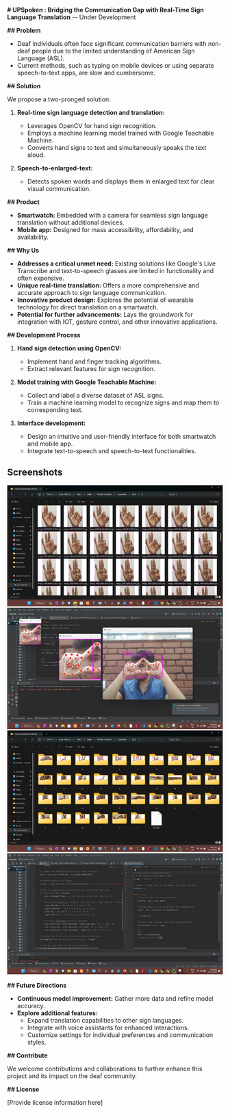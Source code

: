  **# UPSpoken : Bridging the Communication Gap with Real-Time Sign Language Translation**
-- Under Development

**## Problem**

* Deaf individuals often face significant communication barriers with non-deaf people due to the limited understanding of American Sign Language (ASL).
* Current methods, such as typing on mobile devices or using separate speech-to-text apps, are slow and cumbersome.

**## Solution**

We propose a two-pronged solution:

1. **Real-time sign language detection and translation:**
   - Leverages OpenCV for hand sign recognition.
   - Employs a machine learning model trained with Google Teachable Machine.
   - Converts hand signs to text and simultaneously speaks the text aloud.

2. **Speech-to-enlarged-text:**
   - Detects spoken words and displays them in enlarged text for clear visual communication.

**## Product**

* **Smartwatch:** Embedded with a camera for seamless sign language translation without additional devices.
* **Mobile app:** Designed for mass accessibility, affordability, and availability.

**## Why Us**

* **Addresses a critical unmet need:** Existing solutions like Google's Live Transcribe and text-to-speech glasses are limited in functionality and often expensive.
* **Unique real-time translation:** Offers a more comprehensive and accurate approach to sign language communication.
* **Innovative product design:** Explores the potential of wearable technology for direct translation on a smartwatch.
* **Potential for further advancements:** Lays the groundwork for integration with IOT, gesture control, and other innovative applications.

**## Development Process**

1. **Hand sign detection using OpenCV:**
   - Implement hand and finger tracking algorithms.
   - Extract relevant features for sign recognition.

2. **Model training with Google Teachable Machine:**
   - Collect and label a diverse dataset of ASL signs.
   - Train a machine learning model to recognize signs and map them to corresponding text.

3. **Interface development:**
   - Design an intuitive and user-friendly interface for both smartwatch and mobile app.
   - Integrate text-to-speech and speech-to-text functionalities.

## Screenshots


![Screenshot 1](/images/1.jpeg)
![Screenshot 2](/images/2.jpeg)
![Screenshot 3](/images/3.jpeg)
![Screenshot 4](/images/4.jpeg)

**## Future Directions**

* **Continuous model improvement:** Gather more data and refine model accuracy.
* **Explore additional features:**
   - Expand translation capabilities to other sign languages.
   - Integrate with voice assistants for enhanced interactions.
   - Customize settings for individual preferences and communication styles.

**## Contribute**

We welcome contributions and collaborations to further enhance this project and its impact on the deaf community.

**## License**

[Provide license information here]


